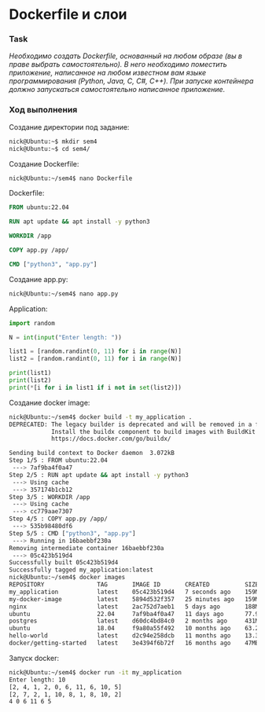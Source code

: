 # Dockerfile и слои
### Task
*Необходимо создать Dockerfile, основанный на любом образе (вы в праве выбрать самостоятельно).
В него необходимо поместить приложение, написанное на любом известном вам языке программирования (Python, Java, C, С#, C++).
При запуске контейнера должно запускаться самостоятельно написанное приложение.*
### Ход выполнения
Создание директории под задание:
```bash
nick@Ubuntu:~$ mkdir sem4
nick@Ubuntu:~$ cd sem4/
```
Создание Dockerfile:
```bash
nick@Ubuntu:~/sem4$ nano Dockerfile
```
Dockerfile:
```dockerfile
FROM ubuntu:22.04

RUN apt update && apt install -y python3

WORKDIR /app

COPY app.py /app/

CMD ["python3", "app.py"]
```
Создание app.py:
```bash
nick@Ubuntu:~/sem4$ nano app.py
```
Application:
```python
import random

N = int(input("Enter length: "))

list1 = [random.randint(0, 11) for i in range(N)]
list2 = [random.randint(0, 11) for i in range(N)]

print(list1)
print(list2)
print(*[i for i in list1 if i not in set(list2)])
```
Создание docker image:
```bash
nick@Ubuntu:~/sem4$ docker build -t my_application .
DEPRECATED: The legacy builder is deprecated and will be removed in a future release.
            Install the buildx component to build images with BuildKit:
            https://docs.docker.com/go/buildx/

Sending build context to Docker daemon  3.072kB
Step 1/5 : FROM ubuntu:22.04
 ---> 7af9ba4f0a47
Step 2/5 : RUN apt update && apt install -y python3
 ---> Using cache
 ---> 357174b1cb12
Step 3/5 : WORKDIR /app
 ---> Using cache
 ---> cc779aae7307
Step 4/5 : COPY app.py /app/
 ---> 535b98480df6
Step 5/5 : CMD ["python3", "app.py"]
 ---> Running in 16baebbf230a
Removing intermediate container 16baebbf230a
 ---> 05c423b519d4
Successfully built 05c423b519d4
Successfully tagged my_application:latest
nick@Ubuntu:~/sem4$ docker images
REPOSITORY               TAG       IMAGE ID       CREATED          SIZE
my_application           latest    05c423b519d4   7 seconds ago    159MB
my-docker-image          latest    5894d532f357   25 minutes ago   159MB
nginx                    latest    2ac752d7aeb1   5 days ago       188MB
ubuntu                   22.04     7af9ba4f0a47   11 days ago      77.9MB
postgres                 latest    d60dc4bd84c0   2 months ago     431MB
ubuntu                   18.04     f9a80a55f492   10 months ago    63.2MB
hello-world              latest    d2c94e258dcb   11 months ago    13.3kB
docker/getting-started   latest    3e4394f6b72f   16 months ago    47MB
```
Запуск docker:
```bash
nick@Ubuntu:~/sem4$ docker run -it my_application
Enter length: 10
[2, 4, 1, 2, 0, 6, 11, 6, 10, 5]
[2, 7, 2, 1, 10, 8, 1, 8, 10, 2]
4 0 6 11 6 5
```
